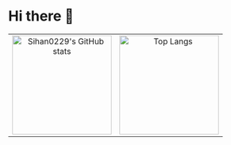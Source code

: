 # Hi there 👋

<table style="width: 100%;">
  <tr>
    <td style="width: 50%; text-align: center;">
      <img src="https://github-readme-stats.vercel.app/api?username=Sihan0229&show_icons=true&include_all_commits=true" alt="Sihan0229's GitHub stats" style="height: 200px;">
    </td>
    <td style="width: 50%; text-align: center;">
      <img src="https://github-readme-stats.vercel.app/api/top-langs/?username=Sihan0229&layout=compact" alt="Top Langs" style="height: 200px;">
    </td>
  </tr>
</table>
